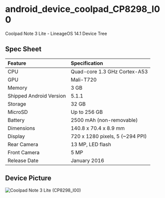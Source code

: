 # android_device_coolpad_CP8298_I00
Coolpad Note 3 Lite - LineageOS 14.1 Device  Tree

## Spec Sheet

| Feature                 | Specification                     |
| :---------------------- | :-------------------------------- |
| CPU                     | Quad-core 1.3 GHz Cortex-A53      |
| GPU                     | Mali-T720                         |
| Memory                  | 3 GB                              |
| Shipped Android Version | 5.1.1                             |
| Storage                 | 32 GB                             |
| MicroSD                 | Up to 256 GB                      |
| Battery                 | 2500 mAh (non-removable)          |
| Dimensions              | 140.8 x 70.4 x 8.9 mm             |
| Display                 | 720 x 1280 pixels, 5 (~294 PPI)   |
| Rear Camera             | 13 MP, LED flash                  |
| Front Camera            | 5 MP                              |
| Release Date            | January 2016                      |

## Device Picture

![Coolpad Note 3 Lite (CP8298_I00)](http://image3.mouthshut.com/images/ImagesR/2016/12/Coolpad-Note-3-Lite-925805249-5000358-1.jpg "Coolpad Note 3 Lite")
